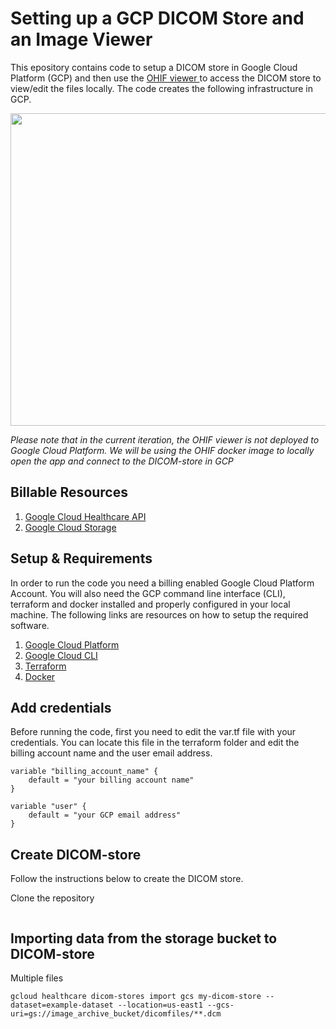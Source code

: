 # Setting up a GCP DICOM Store and an Image Viewer

This epository contains code to setup a DICOM store in Google Cloud Platform (GCP) and then use the <a href = "https://ohif.org/"> OHIF viewer </a> to access the DICOM store to view/edit the files locally. The code creates the following infrastructure in GCP.

<img src = "https://user-images.githubusercontent.com/85404022/210579845-2d5db80a-1273-466c-a2bc-ab4fad58f99a.png" width = 950, height = 500></img>

*Please note that in the current iteration, the OHIF viewer is not deployed to Google Cloud Platform. We will be using the OHIF docker image to locally open the app and connect to the DICOM-store in GCP*

## Billable Resources

1. <a href = "https://cloud.google.com/healthcare-api">Google Cloud Healthcare API</a>
2. <a href = "https://cloud.google.com/storage">Google Cloud Storage</a>

## Setup & Requirements

In order to run the code you need a billing enabled Google Cloud Platform Account. You will also need the GCP command line interface (CLI), terraform and docker installed and properly configured in your local machine. The following links are resources on how to setup the required software. 

1. <a href = "#">Google Cloud Platform</a>
2. <a href = "https://cloud.google.com/sdk/docs/install">Google Cloud CLI </a>
3. <a href = "https://developer.hashicorp.com/terraform/tutorials/aws-get-started/install-cli"> Terraform </a>
4. <a href = "https://docs.docker.com/get-docker/"> Docker </a>

## Add credentials ##

Before running the code, first you need to edit the var.tf file with your credentials. You can locate this file in the terraform folder and edit the billing account name and the user email address.

```
variable "billing_account_name" {
    default = "your billing account name"
}

variable "user" {
    default = "your GCP email address"
}
```

## Create DICOM-store ##

Follow the instructions below to create the DICOM store.

Clone the repository
```

```

## Importing data from the storage bucket to DICOM-store

Multiple files
```
gcloud healthcare dicom-stores import gcs my-dicom-store --dataset=example-dataset --location=us-east1 --gcs-uri=gs://image_archive_bucket/dicomfiles/**.dcm
```



